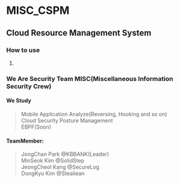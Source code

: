 # MISC_CSPM
## Cloud Resource Management System    
### How to use  
1.



### We Are Security Team MISC(Miscellaneous Information Security Crew)  

#### We Study  
>Mobile Application Analyze(Reversing, Hooking and so on)  
>Cloud Security Posture Management  
>EBPF(Soon)

#### TeamMember:
>JongChan Park   @KBBANK(Leader)  
>MinSeok Kim     @SolidStep   
>JeongCheol Kang @SecureLog  
>DongKyu Kim     @Stealiean   

